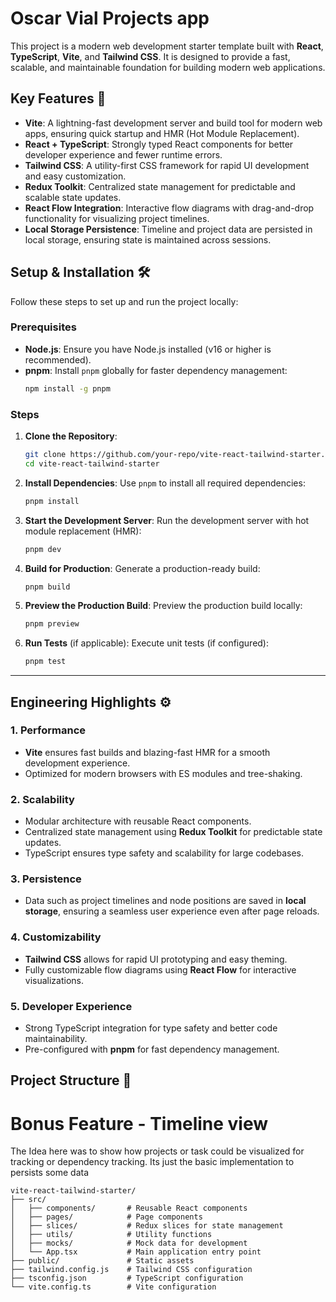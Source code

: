 # Oscar Vial Projects app

This project is a modern web development starter template built with **React**, **TypeScript**, **Vite**, and **Tailwind CSS**. It is designed to provide a fast, scalable, and maintainable foundation for building modern web applications.

## Key Features 🚀

- **Vite**: A lightning-fast development server and build tool for modern web apps, ensuring quick startup and HMR (Hot Module Replacement).
- **React + TypeScript**: Strongly typed React components for better developer experience and fewer runtime errors.
- **Tailwind CSS**: A utility-first CSS framework for rapid UI development and easy customization.
- **Redux Toolkit**: Centralized state management for predictable and scalable state updates.
- **React Flow Integration**: Interactive flow diagrams with drag-and-drop functionality for visualizing project timelines.
- **Local Storage Persistence**: Timeline and project data are persisted in local storage, ensuring state is maintained across sessions.

## Setup & Installation 🛠️

Follow these steps to set up and run the project locally:

### Prerequisites

- **Node.js**: Ensure you have Node.js installed (v16 or higher is recommended).
- **pnpm**: Install `pnpm` globally for faster dependency management:
  ```bash
  npm install -g pnpm
  ```

### Steps

1. **Clone the Repository**:
   ```bash
   git clone https://github.com/your-repo/vite-react-tailwind-starter.git
   cd vite-react-tailwind-starter
   ```

2. **Install Dependencies**:
   Use `pnpm` to install all required dependencies:
   ```bash
   pnpm install
   ```

3. **Start the Development Server**:
   Run the development server with hot module replacement (HMR):
   ```bash
   pnpm dev
   ```

4. **Build for Production**:
   Generate a production-ready build:
   ```bash
   pnpm build
   ```

5. **Preview the Production Build**:
   Preview the production build locally:
   ```bash
   pnpm preview
   ```

6. **Run Tests** (if applicable):
   Execute unit tests (if configured):
   ```bash
   pnpm test
   ```

---

## Engineering Highlights ⚙️

### 1. **Performance**
   - **Vite** ensures fast builds and blazing-fast HMR for a smooth development experience.
   - Optimized for modern browsers with ES modules and tree-shaking.

### 2. **Scalability**
   - Modular architecture with reusable React components.
   - Centralized state management using **Redux Toolkit** for predictable state updates.
   - TypeScript ensures type safety and scalability for large codebases.

### 3. **Persistence**
   - Data such as project timelines and node positions are saved in **local storage**, ensuring a seamless user experience even after page reloads.

### 4. **Customizability**
   - **Tailwind CSS** allows for rapid UI prototyping and easy theming.
   - Fully customizable flow diagrams using **React Flow** for interactive visualizations.

### 5. **Developer Experience**
   - Strong TypeScript integration for type safety and better code maintainability.
   - Pre-configured with **pnpm** for fast dependency management.

## Project Structure 📂

# Bonus Feature - Timeline view
The Idea here was to show how projects or task could be visualized for tracking or dependency tracking.
Its just the basic implementation to persists some data

```
vite-react-tailwind-starter/
├── src/
│   ├── components/       # Reusable React components
│   ├── pages/            # Page components
│   ├── slices/           # Redux slices for state management
│   ├── utils/            # Utility functions
│   ├── mocks/            # Mock data for development
│   └── App.tsx           # Main application entry point
├── public/               # Static assets
├── tailwind.config.js    # Tailwind CSS configuration
├── tsconfig.json         # TypeScript configuration
└── vite.config.ts        # Vite configuration
```